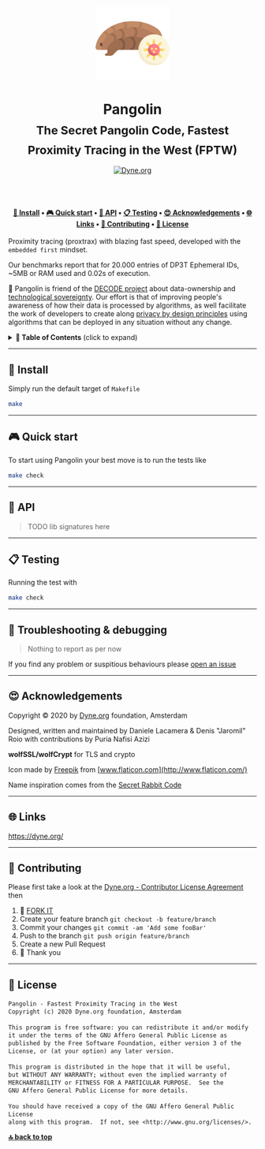 <p align="center">
  <a href="https://www.dyne.org">
    <img alt="Pangolin" src="./img/pangolin.svg" width="150" />
  </a>
</p>

<h1 align="center">
  Pangolin</br>
  <sub>The Secret Pangolin Code, Fastest Proximity Tracing in the West (FPTW)</sub>
</h1>

<p align="center">
  <a href="https://dyne.org">
    <img src="https://img.shields.io/badge/%3C%2F%3E%20with%20%E2%9D%A4%20by-Dyne.org-blue.svg" alt="Dyne.org">
  </a>
</p>

<br><br>

<h4 align="center">
  <a href="#-install">💾 Install</a>
  <span> • </span>
  <a href="#-quick-start">🎮 Quick start</a>
  <span> • </span>
  <a href="#-api">🐝 API</a>
  <span> • </span>
  <a href="#-testing">📋 Testing</a>
  <span> • </span>
  <a href="#-acknowledgements">😍 Acknowledgements</a>
  <span> • </span>
  <a href="#-links">🌐 Links</a>
  <span> • </span>
  <a href="#-contributing">👤 Contributing</a>
  <span> • </span>
  <a href="#-license">💼 License</a>
</h4>

Proximity tracing (proxtrax) with blazing fast speed, developed with the `embedded first` mindset.

Our benchmarks report that for 20.000 entries of DP3T Ephemeral IDs, ~5MB or RAM used and 0.02s of execution.

🚧 Pangolin is friend of the [DECODE project](https://decodeproject.eu) about data-ownership and [technological sovereignty](https://www.youtube.com/watch?v=RvBRbwBm_nQ). Our effort is that of improving people's awareness of how their data is processed by algorithms, as well facilitate the work of developers to create along [privacy by design principles](https://decodeproject.eu/publications/privacy-design-strategies-decode-architecture) using algorithms that can be deployed in any situation without any change.


<details id="toc">
 <summary><strong>🚩 Table of Contents</strong> (click to expand)</summary>

* [Install](#-install)
* [Quick start](#-quick-start)
* [API](#-api)
* [Testing](#-testing)
* [Troubleshooting & debugging](#-troubleshooting--debugging)
* [Acknowledgements](#-acknowledgements)
* [Links](#-links)
* [Contributing](#-contributing)
* [License](#-license)
</details>

---
## 💾 Install

Simply run the default target of `Makefile`

```bash
make
```


---
## 🎮 Quick start

To start using Pangolin your best move is to run the tests like

```bash
make check
```

---
## 🐝 API

> TODO lib signatures here 

---

## 📋 Testing

Running the test with

```bash
make check
```

---
## 🐛 Troubleshooting & debugging

> Nothing to report as per now

If you find any problem or suspitious behaviours please [open an issue](../../issues)

---
## 😍 Acknowledgements

Copyright © 2020 by [Dyne.org](https://www.dyne.org) foundation, Amsterdam

Designed, written and maintained by Daniele Lacamera & Denis "Jaromil" Roio
with contributions by Puria Nafisi Azizi

**wolfSSL/wolfCrypt** for TLS and crypto

Icon made by [Freepik](https://www.flaticon.com/authors/freepik) from [www.flaticon.com](http://www.flaticon.com/)

Name inspiration comes from the [Secret Rabbit Code](http://www.mega-nerd.com/SRC/)


---
## 🌐 Links

https://dyne.org/


---
## 👤 Contributing

Please first take a look at the [Dyne.org - Contributor License Agreement](CONTRIBUTING.md) then

1.  🔀 [FORK IT](../../fork)
2.  Create your feature branch `git checkout -b feature/branch`
3.  Commit your changes `git commit -am 'Add some fooBar'`
4.  Push to the branch `git push origin feature/branch`
5.  Create a new Pull Request
6.  🙏 Thank you


---
## 💼 License
    Pangolin - Fastest Proximity Tracing in the West
    Copyright (c) 2020 Dyne.org foundation, Amsterdam

    This program is free software: you can redistribute it and/or modify
    it under the terms of the GNU Affero General Public License as
    published by the Free Software Foundation, either version 3 of the
    License, or (at your option) any later version.

    This program is distributed in the hope that it will be useful,
    but WITHOUT ANY WARRANTY; without even the implied warranty of
    MERCHANTABILITY or FITNESS FOR A PARTICULAR PURPOSE.  See the
    GNU Affero General Public License for more details.

    You should have received a copy of the GNU Affero General Public License
    along with this program.  If not, see <http://www.gnu.org/licenses/>.

**[🔝 back to top](#toc)**
